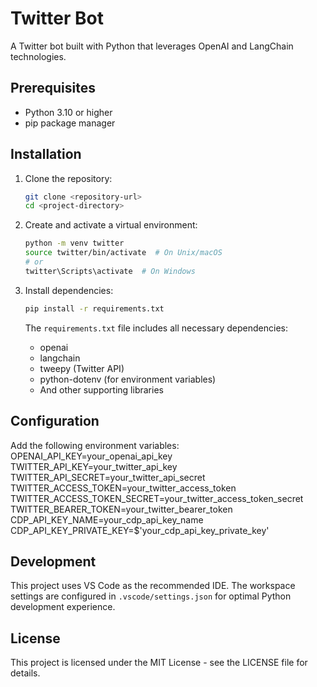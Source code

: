 # Twitter Bot

A Twitter bot built with Python that leverages OpenAI and LangChain technologies.

## Prerequisites

- Python 3.10 or higher
- pip package manager

## Installation

1. Clone the repository:
   ```bash
   git clone <repository-url>
   cd <project-directory>
   ```

2. Create and activate a virtual environment:
   ```bash
   python -m venv twitter
   source twitter/bin/activate  # On Unix/macOS
   # or
   twitter\Scripts\activate  # On Windows
   ```

3. Install dependencies:
   ```bash
   pip install -r requirements.txt
   ```

   The `requirements.txt` file includes all necessary dependencies:
   - openai
   - langchain
   - tweepy (Twitter API)
   - python-dotenv (for environment variables)
   - And other supporting libraries

## Configuration

Add the following environment variables:
OPENAI_API_KEY=your_openai_api_key
TWITTER_API_KEY=your_twitter_api_key
TWITTER_API_SECRET=your_twitter_api_secret
TWITTER_ACCESS_TOKEN=your_twitter_access_token
TWITTER_ACCESS_TOKEN_SECRET=your_twitter_access_token_secret
TWITTER_BEARER_TOKEN=your_twitter_bearer_token
CDP_API_KEY_NAME=your_cdp_api_key_name
CDP_API_KEY_PRIVATE_KEY=$'your_cdp_api_key_private_key'


## Development

This project uses VS Code as the recommended IDE. The workspace settings are configured in `.vscode/settings.json` for optimal Python development experience.

## License

This project is licensed under the MIT License - see the LICENSE file for details.

